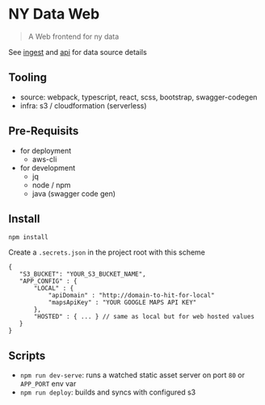 # NY Data Web
> A Web frontend for ny data

See [ingest](https://github.com/mdm373/ny-data-ingest) and [api](https://github.com/mdm373/ny-data-api) for data source details

## Tooling
 * source: webpack, typescript, react, scss, bootstrap, swagger-codegen
 * infra: s3 / cloudformation (serverless)

## Pre-Requisits
* for deployment
  * aws-cli
* for development
  * jq
  * node / npm
  * java (swagger code gen)

 ## Install
 ```
 npm install
 ```
 Create a `.secrets.json` in the project root with this scheme
 ```
 {
    "S3_BUCKET": "YOUR_S3_BUCKET_NAME",
    "APP_CONFIG" : {
        "LOCAL" : {
            "apiDomain" : "http://domain-to-hit-for-local"
            "mapsApiKey" : "YOUR GOOGLE MAPS API KEY"
        },
        "HOSTED" : { ... } // same as local but for web hosted values
    }
}
 ```


 ## Scripts
 * `npm run dev-serve`: runs a watched static asset server on port `80` or `APP_PORT` env var
 * `npm run deploy`: builds and syncs with configured s3